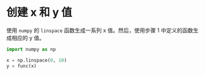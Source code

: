 # 创建 x 和 y 值

使用 `numpy` 的 `linspace` 函数生成一系列 x 值。然后，使用步骤 1 中定义的函数生成相应的 y 值。

```python
import numpy as np

x = np.linspace(0, 10)
y = func(x)
```
